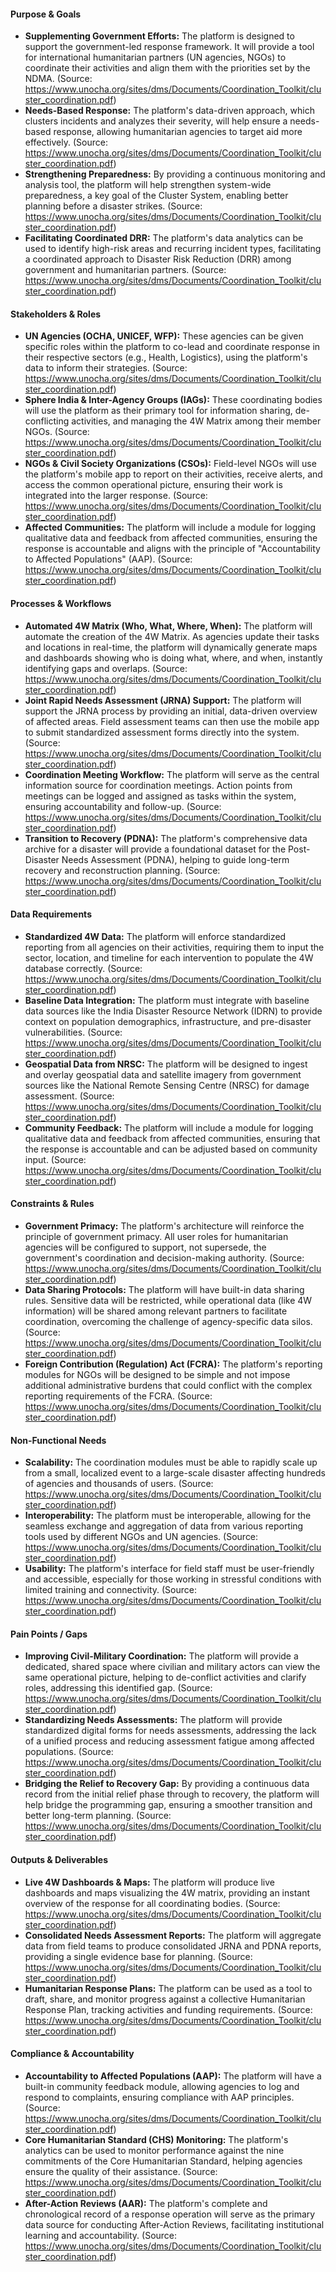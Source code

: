 #### **Purpose & Goals**

- **Supplementing Government Efforts:** The platform is designed to support the government-led response framework. It will provide a tool for international humanitarian partners (UN agencies, NGOs) to coordinate their activities and align them with the priorities set by the NDMA. (Source: <https://www.unocha.org/sites/dms/Documents/Coordination_Toolkit/cluster_coordination.pdf>)
- **Needs-Based Response:** The platform's data-driven approach, which clusters incidents and analyzes their severity, will help ensure a needs-based response, allowing humanitarian agencies to target aid more effectively. (Source: <https://www.unocha.org/sites/dms/Documents/Coordination_Toolkit/cluster_coordination.pdf>)
- **Strengthening Preparedness:** By providing a continuous monitoring and analysis tool, the platform will help strengthen system-wide preparedness, a key goal of the Cluster System, enabling better planning before a disaster strikes. (Source: <https://www.unocha.org/sites/dms/Documents/Coordination_Toolkit/cluster_coordination.pdf>)
- **Facilitating Coordinated DRR:** The platform's data analytics can be used to identify high-risk areas and recurring incident types, facilitating a coordinated approach to Disaster Risk Reduction (DRR) among government and humanitarian partners. (Source: <https://www.unocha.org/sites/dms/Documents/Coordination_Toolkit/cluster_coordination.pdf>)

#### **Stakeholders & Roles**

- **UN Agencies (OCHA, UNICEF, WFP):** These agencies can be given specific roles within the platform to co-lead and coordinate response in their respective sectors (e.g., Health, Logistics), using the platform's data to inform their strategies. (Source: <https://www.unocha.org/sites/dms/Documents/Coordination_Toolkit/cluster_coordination.pdf>)
- **Sphere India & Inter-Agency Groups (IAGs):** These coordinating bodies will use the platform as their primary tool for information sharing, de-conflicting activities, and managing the 4W Matrix among their member NGOs. (Source: <https://www.unocha.org/sites/dms/Documents/Coordination_Toolkit/cluster_coordination.pdf>)
- **NGOs & Civil Society Organizations (CSOs):** Field-level NGOs will use the platform's mobile app to report on their activities, receive alerts, and access the common operational picture, ensuring their work is integrated into the larger response. (Source: <https://www.unocha.org/sites/dms/Documents/Coordination_Toolkit/cluster_coordination.pdf>)
- **Affected Communities:** The platform will include a module for logging qualitative data and feedback from affected communities, ensuring the response is accountable and aligns with the principle of "Accountability to Affected Populations" (AAP). (Source: <https://www.unocha.org/sites/dms/Documents/Coordination_Toolkit/cluster_coordination.pdf>)

#### **Processes & Workflows**

- **Automated 4W Matrix (Who, What, Where, When):** The platform will automate the creation of the 4W Matrix. As agencies update their tasks and locations in real-time, the platform will dynamically generate maps and dashboards showing who is doing what, where, and when, instantly identifying gaps and overlaps. (Source: <https://www.unocha.org/sites/dms/Documents/Coordination_Toolkit/cluster_coordination.pdf>)
- **Joint Rapid Needs Assessment (JRNA) Support:** The platform will support the JRNA process by providing an initial, data-driven overview of affected areas. Field assessment teams can then use the mobile app to submit standardized assessment forms directly into the system. (Source: <https://www.unocha.org/sites/dms/Documents/Coordination_Toolkit/cluster_coordination.pdf>)
- **Coordination Meeting Workflow:** The platform will serve as the central information source for coordination meetings. Action points from meetings can be logged and assigned as tasks within the system, ensuring accountability and follow-up. (Source: <https://www.unocha.org/sites/dms/Documents/Coordination_Toolkit/cluster_coordination.pdf>)
- **Transition to Recovery (PDNA):** The platform's comprehensive data archive for a disaster will provide a foundational dataset for the Post-Disaster Needs Assessment (PDNA), helping to guide long-term recovery and reconstruction planning. (Source: <https://www.unocha.org/sites/dms/Documents/Coordination_Toolkit/cluster_coordination.pdf>)

#### **Data Requirements**

- **Standardized 4W Data:** The platform will enforce standardized reporting from all agencies on their activities, requiring them to input the sector, location, and timeline for each intervention to populate the 4W database correctly. (Source: <https://www.unocha.org/sites/dms/Documents/Coordination_Toolkit/cluster_coordination.pdf>)
- **Baseline Data Integration:** The platform must integrate with baseline data sources like the India Disaster Resource Network (IDRN) to provide context on population demographics, infrastructure, and pre-disaster vulnerabilities. (Source: <https://www.unocha.org/sites/dms/Documents/Coordination_Toolkit/cluster_coordination.pdf>)
- **Geospatial Data from NRSC:** The platform will be designed to ingest and overlay geospatial data and satellite imagery from government sources like the National Remote Sensing Centre (NRSC) for damage assessment. (Source: <https://www.unocha.org/sites/dms/Documents/Coordination_Toolkit/cluster_coordination.pdf>)
- **Community Feedback:** The platform will include a module for logging qualitative data and feedback from affected communities, ensuring that the response is accountable and can be adjusted based on community input. (Source: <https://www.unocha.org/sites/dms/Documents/Coordination_Toolkit/cluster_coordination.pdf>)

#### **Constraints & Rules**

- **Government Primacy:** The platform's architecture will reinforce the principle of government primacy. All user roles for humanitarian agencies will be configured to support, not supersede, the government's coordination and decision-making authority. (Source: <https://www.unocha.org/sites/dms/Documents/Coordination_Toolkit/cluster_coordination.pdf>)
- **Data Sharing Protocols:** The platform will have built-in data sharing rules. Sensitive data will be restricted, while operational data (like 4W information) will be shared among relevant partners to facilitate coordination, overcoming the challenge of agency-specific data silos. (Source: <https://www.unocha.org/sites/dms/Documents/Coordination_Toolkit/cluster_coordination.pdf>)
- **Foreign Contribution (Regulation) Act (FCRA):** The platform's reporting modules for NGOs will be designed to be simple and not impose additional administrative burdens that could conflict with the complex reporting requirements of the FCRA. (Source: <https://www.unocha.org/sites/dms/Documents/Coordination_Toolkit/cluster_coordination.pdf>)

#### **Non-Functional Needs**

- **Scalability:** The coordination modules must be able to rapidly scale up from a small, localized event to a large-scale disaster affecting hundreds of agencies and thousands of users. (Source: <https://www.unocha.org/sites/dms/Documents/Coordination_Toolkit/cluster_coordination.pdf>)
- **Interoperability:** The platform must be interoperable, allowing for the seamless exchange and aggregation of data from various reporting tools used by different NGOs and UN agencies. (Source: <https://www.unocha.org/sites/dms/Documents/Coordination_Toolkit/cluster_coordination.pdf>)
- **Usability:** The platform's interface for field staff must be user-friendly and accessible, especially for those working in stressful conditions with limited training and connectivity. (Source: <https://www.unocha.org/sites/dms/Documents/Coordination_Toolkit/cluster_coordination.pdf>)

#### **Pain Points / Gaps**

- **Improving Civil-Military Coordination:** The platform will provide a dedicated, shared space where civilian and military actors can view the same operational picture, helping to de-conflict activities and clarify roles, addressing this identified gap. (Source: <https://www.unocha.org/sites/dms/Documents/Coordination_Toolkit/cluster_coordination.pdf>)
- **Standardizing Needs Assessments:** The platform will provide standardized digital forms for needs assessments, addressing the lack of a unified process and reducing assessment fatigue among affected populations. (Source: <https://www.unocha.org/sites/dms/Documents/Coordination_Toolkit/cluster_coordination.pdf>)
- **Bridging the Relief to Recovery Gap:** By providing a continuous data record from the initial relief phase through to recovery, the platform will help bridge the programming gap, ensuring a smoother transition and better long-term planning. (Source: <https://www.unocha.org/sites/dms/Documents/Coordination_Toolkit/cluster_coordination.pdf>)

#### **Outputs & Deliverables**

- **Live 4W Dashboards & Maps:** The platform will produce live dashboards and maps visualizing the 4W matrix, providing an instant overview of the response for all coordinating bodies. (Source: <https://www.unocha.org/sites/dms/Documents/Coordination_Toolkit/cluster_coordination.pdf>)
- **Consolidated Needs Assessment Reports:** The platform will aggregate data from field teams to produce consolidated JRNA and PDNA reports, providing a single evidence base for planning. (Source: <https://www.unocha.org/sites/dms/Documents/Coordination_Toolkit/cluster_coordination.pdf>)
- **Humanitarian Response Plans:** The platform can be used as a tool to draft, share, and monitor progress against a collective Humanitarian Response Plan, tracking activities and funding requirements. (Source: <https://www.unocha.org/sites/dms/Documents/Coordination_Toolkit/cluster_coordination.pdf>)

#### **Compliance & Accountability**

- **Accountability to Affected Populations (AAP):** The platform will have a built-in community feedback module, allowing agencies to log and respond to complaints, ensuring compliance with AAP principles. (Source: <https://www.unocha.org/sites/dms/Documents/Coordination_Toolkit/cluster_coordination.pdf>)
- **Core Humanitarian Standard (CHS) Monitoring:** The platform's analytics can be used to monitor performance against the nine commitments of the Core Humanitarian Standard, helping agencies ensure the quality of their assistance. (Source: <https://www.unocha.org/sites/dms/Documents/Coordination_Toolkit/cluster_coordination.pdf>)
- **After-Action Reviews (AAR):** The platform's complete and chronological record of a response operation will serve as the primary data source for conducting After-Action Reviews, facilitating institutional learning and accountability. (Source: <https://www.unocha.org/sites/dms/Documents/Coordination_Toolkit/cluster_coordination.pdf>)
